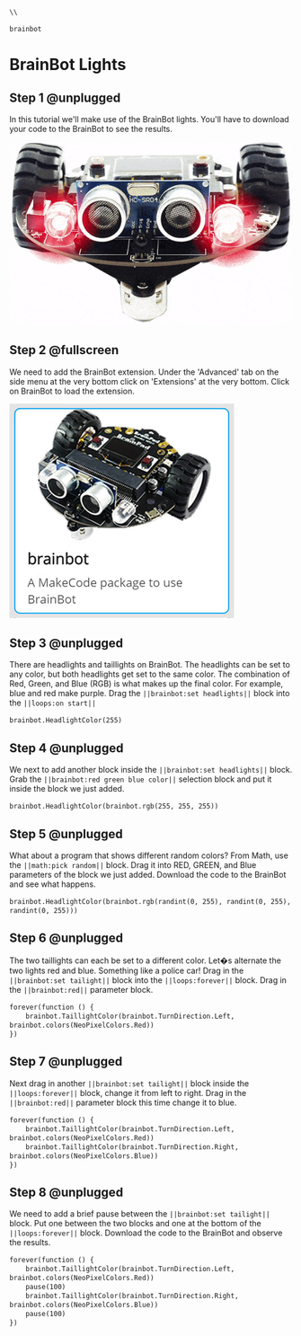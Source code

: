 ```template
\\
```
```package
brainbot
```
# BrainBot Lights

## Step 1 @unplugged

In this tutorial we'll make use of the BrainBot lights. You'll have to download your code to the BrainBot to see the results.  

![BrainPad buzzer image](../static/images/headlights.gif)

## Step 2 @fullscreen

We need to add the BrainBot extension. Under the 'Advanced' tab on the side menu at the very bottom click on 'Extensions' at the very bottom. Click on BrainBot to load the extension. 

![BrainPad buzzer image](../static/images/brainbot.jpg)

## Step 3 @unplugged

There are headlights and taillights on BrainBot. The headlights can be set to any color, but both headlights get set to the
same color. The combination of Red, Green, and Blue (RGB) is what makes up the final color. For example, blue
and red make purple. Drag the ``||brainbot:set headlights||`` block into the ``||loops:on start||``

```blocks
brainbot.HeadlightColor(255)
```

## Step 4 @unplugged

We next to add another block inside the ``||brainbot:set headlights||`` block. Grab the ``||brainbot:red green blue color||`` selection block and put it inside the block we just added. 

```blocks
brainbot.HeadlightColor(brainbot.rgb(255, 255, 255))
```

## Step 5 @unplugged
What about a program that shows different random colors? From Math, use the ``||math:pick random||`` block. Drag it into RED, GREEN, and Blue parameters of the block we just added. Download the code to the BrainBot and see what happens.

```blocks
brainbot.HeadlightColor(brainbot.rgb(randint(0, 255), randint(0, 255), randint(0, 255)))
```


## Step 6 @unplugged
The two taillights can each be set to a different color. Let�s alternate the two lights red and blue. Something like a police car! Drag  in the ``||brainbot:set tailight||`` block into the ``||loops:forever||`` block. Drag in the ``||brainbot:red||`` parameter block. 

```blocks
forever(function () {
    brainbot.TaillightColor(brainbot.TurnDirection.Left, brainbot.colors(NeoPixelColors.Red))
})
```

## Step 7 @unplugged
Next drag in another ``||brainbot:set tailight||`` block inside the ``||loops:forever||`` block, change it from left to right. Drag in the ``||brainbot:red||`` parameter block this time change it to blue. 

```blocks
forever(function () {
    brainbot.TaillightColor(brainbot.TurnDirection.Left, brainbot.colors(NeoPixelColors.Red))
    brainbot.TaillightColor(brainbot.TurnDirection.Right, brainbot.colors(NeoPixelColors.Blue))
})
```

## Step 8 @unplugged
We need to add a brief pause between the ``||brainbot:set tailight||`` block. Put one between the two blocks and one at the bottom of the ``||loops:forever||`` block. Download the code to the BrainBot and observe the results.

```blocks
forever(function () {
    brainbot.TaillightColor(brainbot.TurnDirection.Left, brainbot.colors(NeoPixelColors.Red))
    pause(100)
    brainbot.TaillightColor(brainbot.TurnDirection.Right, brainbot.colors(NeoPixelColors.Blue))
    pause(100)
})
```
